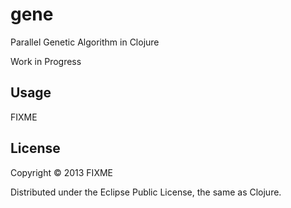# gene

Parallel Genetic Algorithm in Clojure

Work in Progress

## Usage

FIXME

## License

Copyright © 2013 FIXME

Distributed under the Eclipse Public License, the same as Clojure.
